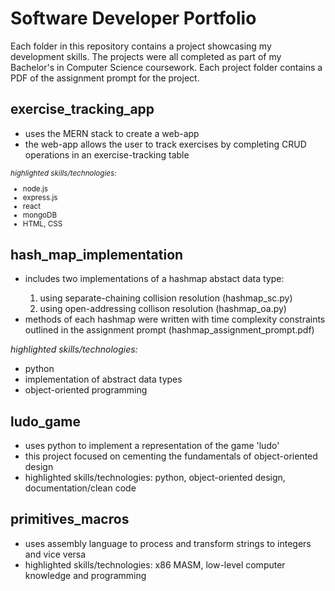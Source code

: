 <h1>Software Developer Portfolio</h1>
<p>Each folder in this repository contains a project showcasing my development skills. The projects were all completed as part of my Bachelor's in Computer Science coursework. Each project folder contains a PDF of the assignment prompt for the project.</p>
<h2>exercise_tracking_app</h2>
<ul>
  <li>uses the MERN stack to create a web-app </li>
  <li>the web-app allows the user to track exercises by completing CRUD operations in an exercise-tracking table</li>
</ul>
<small>
<em>highlighted skills/technologies:</em>
<ul>
<li>node.js</li>
<li>express.js</li>
<li>react</li>
<li>mongoDB</li>
<li>HTML, CSS</li>
</ul>
</small>
<h2>hash_map_implementation</h2>
<ul>
  <li>includes two implementations of a hashmap abstact data type:</li>
  <ol>
  <li>using separate-chaining collision resolution (hashmap_sc.py)</li>
  <li>using open-addressing collison resolution (hashmap_oa.py)</li>
  </ol>
<li>methods of each hashmap were written with time complexity constraints outlined in the assignment prompt (hashmap_assignment_prompt.pdf)</li>
</ul>
<em>highlighted skills/technologies:</em>
<ul>
  <li>python</li>
  <li>implementation of abstract data types</li>
  <li>object-oriented programming</li>
  </ul>
<h2>ludo_game</h2>
<ul>
<li>uses python to implement a representation of the game 'ludo'</li>
<li>this project focused on cementing the fundamentals of object-oriented design</li>
<li>highlighted skills/technologies: python, object-oriented design, documentation/clean code</li>
</ul>
<h2>primitives_macros</h2>
<ul>
  <li>uses assembly language to process and transform strings to integers and vice versa</li>
  <li>highlighted skills/technologies: x86 MASM, low-level computer knowledge and programming</li>
</ul>
